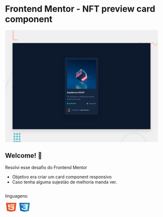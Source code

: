 # Frontend Mentor - NFT preview card component

![Design preview for the NFT preview card component coding challenge](./design/desktop-preview.jpg)

## Welcome! 👋

Resolvi esse desafio do Frontend Mentor

- Objetivo era criar um card component responsivo 
- Caso tenha alguma sujestão de melhoria manda ver.

##

linguagens: 
<div>
  <img align="center" alt="Lucas-HTML" height="30" width="40" src="https://raw.githubusercontent.com/devicons/devicon/master/icons/html5/html5-original.svg">
  <img align="center" alt="Lucas-CSS" height="30" width="40" src="https://raw.githubusercontent.com/devicons/devicon/master/icons/css3/css3-original.svg">
</div>




